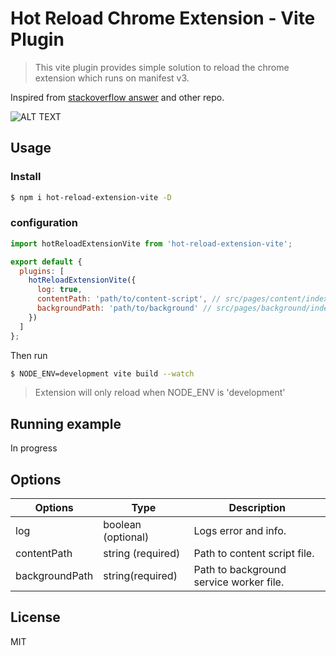 # Hot Reload Chrome Extension - Vite Plugin

> This vite plugin provides simple solution to reload the chrome extension which runs on manifest v3.

Inspired from [stackoverflow answer](https://stackoverflow.com/a/65485938/7135342) and other repo.

![ALT TEXT](https://github.com/isaurssaurav/hot-reload-extension-vite/blob/main/demo/index.png?raw=true)

## Usage

### Install

```bash
$ npm i hot-reload-extension-vite -D
```

### configuration

```js
import hotReloadExtensionVite from 'hot-reload-extension-vite';

export default {
  plugins: [
    hotReloadExtensionVite({
      log: true,
      contentPath: 'path/to/content-script', // src/pages/content/index.ts
      backgroundPath: 'path/to/background' // src/pages/background/index.ts
    })
  ]
};
```

Then run

```bash
$ NODE_ENV=development vite build --watch
```

> Extension will only reload when NODE_ENV is 'development'

## Running example

In progress

## Options

| Options        | Type               | Description                             |
| -------------- | ------------------ | --------------------------------------- |
| log            | boolean (optional) | Logs error and info.                    |
| contentPath    | string (required)  | Path to content script file.            |
| backgroundPath | string(required)   | Path to background service worker file. |

## License

MIT
